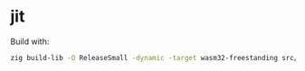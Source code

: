 # jit

Build with:

```sh
zig build-lib -O ReleaseSmall -dynamic -target wasm32-freestanding src/main.zig --export-table --global-base=0 --name jit && cp jit.wasm public/
```
